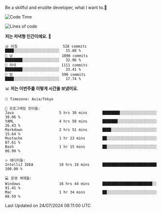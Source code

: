 Be a skillful and erudite developer, what I want to.👶

<!--START_SECTION:waka-->
![Code Time](http://img.shields.io/badge/Code%20Time-1%2C082%20hrs%2012%20mins-blue)

![Lines of code](https://img.shields.io/badge/%EC%A0%80%EB%8A%94%20%EC%97%AC%ED%83%9C%EA%B9%8C%EC%A7%80%20-2.7%20million%20%EC%A4%84%EC%9D%98%20%EC%BD%94%EB%93%9C%EB%A5%BC%20%EC%9E%91%EC%84%B1%ED%96%88%EC%96%B4%EC%9A%94.-blue)

**저는 저녁형 인간이에요. 🦉** 

```text
🌞 아침                     528 commits         ████░░░░░░░░░░░░░░░░░░░░░   15.88 % 
🌆 낮　                     1096 commits        ████████░░░░░░░░░░░░░░░░░   32.96 % 
🌃 저녁                     1111 commits        ████████░░░░░░░░░░░░░░░░░   33.41 % 
🌙 밤　                     590 commits         ████░░░░░░░░░░░░░░░░░░░░░   17.74 % 
```


📊 **저는 이번주를 이렇게 시간을 보냈어요.** 

```text
🕑︎ Timezone: Asia/Tokyo

💬 프로그래밍 언어들: 
Java                     5 hrs 30 mins       ████████░░░░░░░░░░░░░░░░░   30.06 % 
YAML                     4 hrs 50 mins       ███████░░░░░░░░░░░░░░░░░░   26.43 % 
Markdown                 2 hrs 51 mins       ████░░░░░░░░░░░░░░░░░░░░░   15.64 % 
Mustache                 1 hr 23 mins        ██░░░░░░░░░░░░░░░░░░░░░░░   07.61 % 
Bash                     1 hr 15 mins        ██░░░░░░░░░░░░░░░░░░░░░░░   06.90 % 

🔥 에디터들: 
IntelliJ IDEA            18 hrs 18 mins      █████████████████████████   100.00 % 

💻 운영 체제들: 
Windows                  16 hrs 44 mins      ███████████████████████░░   91.41 % 
Mac                      1 hr 34 mins        ██░░░░░░░░░░░░░░░░░░░░░░░   08.59 % 
```


 Last Updated on 24/07/2024 08:11:00 UTC
<!--END_SECTION:waka-->
